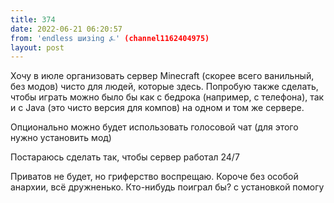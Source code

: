 ```yaml
---
title: 374
date: 2022-06-21 06:20:57
from: 'endless шизing ⍼' (channel1162404975)
layout: post
---
```


Хочу в июле организовать сервер Minecraft (скорее всего ванильный, без модов) чисто для людей, которые здесь.
Попробую также сделать, чтобы играть можно было бы как с бедрока (например, с телефона), так и с Java (это чисто версия для компов) на одном и том же сервере.

Опционально можно будет использовать голосовой чат (для этого нужно установить мод)

Постараюсь сделать так, чтобы сервер работал 24/7

Приватов не будет, но гриферство воспрещаю. Короче без особой анархии, всё дружненько.
Кто-нибудь поиграл бы?
с установкой помогу
